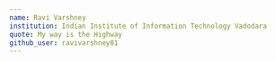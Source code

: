 ```yaml
---
name: Ravi Varshney
institution: Indian Institute of Information Technology Vadodara
quote: My way is the Highway
github_user: ravivarshney01
---
```

